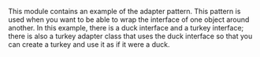 This module contains an example of the adapter pattern.  This pattern is used when you want to be able to wrap the interface of one object around another.  In this example, there is a duck interface and a turkey interface; there is also a turkey adapter class that uses the duck interface so that you can create a turkey and use it as if it were a duck.